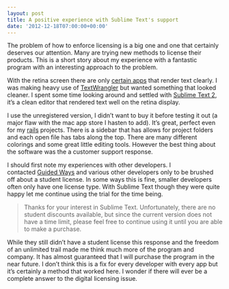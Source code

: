 ```yaml
---
layout: post
title: A positive experience with Sublime Text's support
date: '2012-12-18T07:00:00+00:00'
---
```

The problem of how to enforce licensing is a big one and one that certainly
deserves our attention. Many are trying new methods to license their products.
This is a short story about my experience with a fantastic program with an
interesting approach to the problem.

With the retina screen there are
only [certain apps](http://forums.macrumors.com/showpost.php?p=15359072&postcount=263)
that render text clearly. I was making heavy use of
[TextWrangler](http://www.barebones.com/products/textwrangler/) but wanted
something that looked cleaner. I spent some time looking around and settled
with [Sublime Text 2](http://www.sublimetext.com/), it’s a clean editor
that rendered text well on the retina display.

I use the unregistered version, I didn’t want to buy it before testing it out
(a major flaw with the mac app store I hasten to add). It’s great, perfect even
for my [rails](http://rubyonrails.org/) projects. There is a sidebar that has
allows for project folders and each open file has tabs along the top. There
are many different colorings and some great little editing tools. However the
best thing about the software was the a customer support response.

I should first note my experiences with other developers. I
contacted [Guided Ways](http://www.2doapp.com/index.html) and various other
developers only to be brushed off about a student license. In some ways this is
fine, smaller developers often only have one license type. With Sublime Text
though they were quite happy let me continue using the trial for the time
being.

> Thanks for your interest in Sublime Text. Unfortunately, there are no student
> discounts available, but since the current version does not have a time
> limit, please feel free to continue using it until you are able to make a
> purchase.

While they still didn’t have a student license this response and the freedom of
an unlimited trail made me think much more of the program and company. It has
almost guaranteed that I will purchase the program in the near future.  I don’t
think this is a fix for every developer with every app but it’s certainly a
method that worked here. I wonder if there will ever be a complete answer to
the digital licensing issue.
